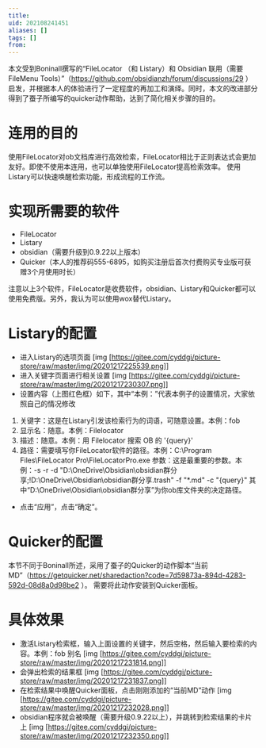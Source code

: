 ```yaml
---
title: 
uid: 202108241451
aliases: []
tags: []
from: 
---
```

本文受到Boninall撰写的“FileLocator （和 Listary）和 Obsidian 联用（需要 FileMenu Tools）”（https://github.com/obsidianzh/forum/discussions/29 ）启发，并根据本人的体验进行了一定程度的再加工和演绎。同时，本文的改进部分得到了蚕子所编写的quicker动作帮助，达到了简化相关步骤的目的。

# 连用的目的
使用FileLocator对ob文档库进行高效检索，FileLocator相比于正则表达式会更加友好。即使不使用本连用，也可以单独使用FileLocator提高检索效率。
使用Listary可以快速唤醒检索功能，形成流程的工作流。

# 实现所需要的软件
- FileLocator 
- Listary
- obsidian（需要升级到0.9.22以上版本）
- Quicker（本人的推荐码555-6895，如购买注册后首次付费购买专业版可获赠3个月使用时长）

注意以上3个软件，FileLocator是收费软件，obsidian、Listary和Quicker都可以使用免费版。另外，我认为可以使用wox替代Listary。


# Listary的配置
- 进入Listary的选项页面
[img [https://gitee.com/cyddgi/picture-store/raw/master/img/20201217225539.png]]
- 进入关键字页面进行相关设置
[img [https://gitee.com/cyddgi/picture-store/raw/master/img/20201217230307.png]]
- 设置内容（上图红色框）如下，其中“本例：”代表本例子的设置情况，大家依照自己的情况修改
1. 关键字：这是在Listary引发该检索行为的词语，可随意设置。本例：fob
2. 显示名：随意。本例：Filelocator
3. 描述：随意。本例：用 Filelocator 搜索 OB 的 '{query}'
4. 路径：需要填写你FileLocator软件的路径。本例：C:\Program Files\FileLocator Pro\FileLocatorPro.exe
参数：这是最重要的参数。本例：-s -r -d "D:\OneDrive\Obsidian\obsidian群分享;!D:\OneDrive\Obsidian\obsidian群分享\.trash" -f "*.md" -c "{query}"
其中“D:\OneDrive\Obsidian\obsidian群分享”为你ob库文件夹的决定路径。
- 点击“应用”，点击“确定”。



# Quicker的配置
本节不同于Boninall所述，采用了蚕子的Quicker的动作脚本“当前MD”（https://getquicker.net/sharedaction?code=7d59873a-894d-4283-592d-08d8a0d98be2 ）。
需要将此动作安装到Quicker面板。


# 具体效果
- 激活Listary检索框，输入上面设置的关键字，然后空格，然后输入要检索的内容。本例：fob 别名
[img [https://gitee.com/cyddgi/picture-store/raw/master/img/20201217231814.png]]
- 会弹出检索的结果框
[img [https://gitee.com/cyddgi/picture-store/raw/master/img/20201217231837.png]]
- 在检索结果中唤醒Quicker面板，点击刚刚添加的“当前MD”动作
[img [https://gitee.com/cyddgi/picture-store/raw/master/img/20201217232028.png]]
- obsidian程序就会被唤醒（需要升级0.9.22以上），并跳转到检索结果的卡片上
[img [https://gitee.com/cyddgi/picture-store/raw/master/img/20201217232350.png]]